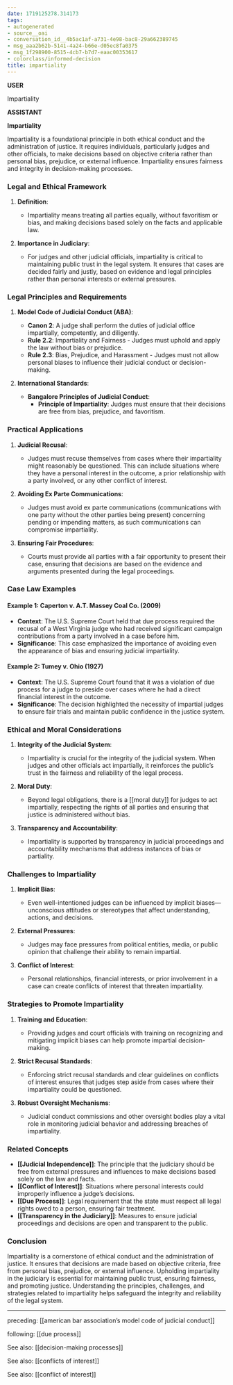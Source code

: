 ```yaml
---
date: 1719125278.314173
tags:
- autogenerated
- source__oai
- conversation_id__4b5ac1af-a731-4e98-bac8-29a662389745
- msg_aaa2b62b-5141-4a24-b66e-d05ec8fa0375
- msg_1f298900-8515-4cb7-b7d7-eaac00353617
- colorclass/informed-decision
title: impartiality
---
```


**USER**

Impartiality


**ASSISTANT**

**Impartiality**

Impartiality is a foundational principle in both ethical conduct and the administration of justice. It requires individuals, particularly judges and other officials, to make decisions based on objective criteria rather than personal bias, prejudice, or external influence. Impartiality ensures fairness and integrity in decision-making processes.

### Legal and Ethical Framework

1. **Definition**:
   - Impartiality means treating all parties equally, without favoritism or bias, and making decisions based solely on the facts and applicable law.

2. **Importance in Judiciary**:
   - For judges and other judicial officials, impartiality is critical to maintaining public trust in the legal system. It ensures that cases are decided fairly and justly, based on evidence and legal principles rather than personal interests or external pressures.

### Legal Principles and Requirements

1. **Model Code of Judicial Conduct (ABA)**:
   - **Canon 2**: A judge shall perform the duties of judicial office impartially, competently, and diligently.
   - **Rule 2.2**: Impartiality and Fairness - Judges must uphold and apply the law without bias or prejudice.
   - **Rule 2.3**: Bias, Prejudice, and Harassment - Judges must not allow personal biases to influence their judicial conduct or decision-making.

2. **International Standards**:
   - **Bangalore Principles of Judicial Conduct**:
     - **Principle of Impartiality**: Judges must ensure that their decisions are free from bias, prejudice, and favoritism.

### Practical Applications

1. **Judicial Recusal**:
   - Judges must recuse themselves from cases where their impartiality might reasonably be questioned. This can include situations where they have a personal interest in the outcome, a prior relationship with a party involved, or any other conflict of interest.

2. **Avoiding Ex Parte Communications**:
   - Judges must avoid ex parte communications (communications with one party without the other parties being present) concerning pending or impending matters, as such communications can compromise impartiality.

3. **Ensuring Fair Procedures**:
   - Courts must provide all parties with a fair opportunity to present their case, ensuring that decisions are based on the evidence and arguments presented during the legal proceedings.

### Case Law Examples

#### Example 1: **Caperton v. A.T. Massey Coal Co. (2009)**

- **Context**: The U.S. Supreme Court held that due process required the recusal of a West Virginia judge who had received significant campaign contributions from a party involved in a case before him.
- **Significance**: This case emphasized the importance of avoiding even the appearance of bias and ensuring judicial impartiality.

#### Example 2: **Tumey v. Ohio (1927)**

- **Context**: The U.S. Supreme Court found that it was a violation of due process for a judge to preside over cases where he had a direct financial interest in the outcome.
- **Significance**: The decision highlighted the necessity of impartial judges to ensure fair trials and maintain public confidence in the justice system.

### Ethical and Moral Considerations

1. **Integrity of the Judicial System**:
   - Impartiality is crucial for the integrity of the judicial system. When judges and other officials act impartially, it reinforces the public’s trust in the fairness and reliability of the legal process.

2. **Moral Duty**:
   - Beyond legal obligations, there is a [[moral duty]] for judges to act impartially, respecting the rights of all parties and ensuring that justice is administered without bias.

3. **Transparency and Accountability**:
   - Impartiality is supported by transparency in judicial proceedings and accountability mechanisms that address instances of bias or partiality.

### Challenges to Impartiality

1. **Implicit Bias**:
   - Even well-intentioned judges can be influenced by implicit biases—unconscious attitudes or stereotypes that affect understanding, actions, and decisions.

2. **External Pressures**:
   - Judges may face pressures from political entities, media, or public opinion that challenge their ability to remain impartial.

3. **Conflict of Interest**:
   - Personal relationships, financial interests, or prior involvement in a case can create conflicts of interest that threaten impartiality.

### Strategies to Promote Impartiality

1. **Training and Education**:
   - Providing judges and court officials with training on recognizing and mitigating implicit biases can help promote impartial decision-making.

2. **Strict Recusal Standards**:
   - Enforcing strict recusal standards and clear guidelines on conflicts of interest ensures that judges step aside from cases where their impartiality could be questioned.

3. **Robust Oversight Mechanisms**:
   - Judicial conduct commissions and other oversight bodies play a vital role in monitoring judicial behavior and addressing breaches of impartiality.

### Related Concepts

- **[[Judicial Independence]]**: The principle that the judiciary should be free from external pressures and influences to make decisions based solely on the law and facts.
- **[[Conflict of Interest]]**: Situations where personal interests could improperly influence a judge’s decisions.
- **[[Due Process]]**: Legal requirement that the state must respect all legal rights owed to a person, ensuring fair treatment.
- **[[Transparency in the Judiciary]]**: Measures to ensure judicial proceedings and decisions are open and transparent to the public.

### Conclusion

Impartiality is a cornerstone of ethical conduct and the administration of justice. It ensures that decisions are made based on objective criteria, free from personal bias, prejudice, or external influence. Upholding impartiality in the judiciary is essential for maintaining public trust, ensuring fairness, and promoting justice. Understanding the principles, challenges, and strategies related to impartiality helps safeguard the integrity and reliability of the legal system.


---

preceding: [[american bar association’s model code of judicial conduct]]  


following: [[due process]]

See also: [[decision-making processes]]


See also: [[conflicts of interest]]


See also: [[conflict of interest]]